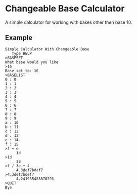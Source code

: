 # Changeable Base Calculator
A simple calculator for working with bases other then base 10.


## Example
```
Simple Calculator With Changeable Base 
   Type HELP
>BASESET
What base would you like
>16
Base set to: 16
>BASELIST
0 : 0
1 : 1
2 : 2
3 : 3
4 : 4
5 : 5
6 : 6
7 : 7
8 : 8
9 : 9
a : 10
b : 11
c : 12
d : 13
e : 14
f : 15
>f + e
     1d
>1d
     29
>f / 3e + 4
     4.3def7bdef7
>4.3def7bdef7
     4.241935483870293
>QUIT
Bye
```